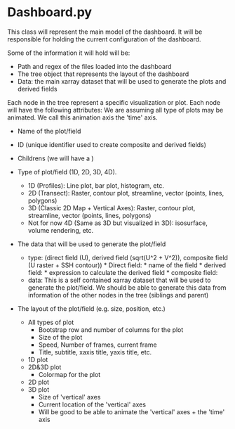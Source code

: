 
# Dashboard.py
This class will represent the main model of the dashboard. 
It will be responsible for holding the current configuration of the dashboard. 

Some of the information it will hold will be:
* Path and regex of the files loaded into the dashboard
* The tree object that represents the layout of the dashboard
* Data: the main xarray dataset that will be used to generate the plots and derived fields

Each node in the tree represent a specific visualization or plot. Each node will have the following attributes:
We are assuming all type of plots may be animated. We call this animation axis the 'time' axis. 

* Name of the plot/field
* ID (unique identifier used to create composite and derived fields)
* Childrens (we will have a )
* Type of plot/field (1D, 2D, 3D, 4D). 
     * 1D (Profiles): Line plot, bar plot, histogram, etc.
     * 2D (Transect): Raster, contour plot, streamline, vector (points, lines, polygons)
     * 3D (Classic 2D Map + Vertical Axes): Raster, contour plot, streamline, vector (points, lines, polygons)
     * Not for now 4D (Same as 3D but visualized in 3D): isosurface, volume rendering, etc.

* The data that will be used to generate the plot/field
     * type: (direct field (U), derived field (sqrt(U^2 + V^2)), composite field (U raster + SSH contour))
           * Direct field:
                * name of the field
           * derived field:
                * expression to calculate the derived field
           * composite field:
     * data: This is a self contained xarray dataset that will be used to generate the plot/field. 
             We should be able to generate this data from information of the other nodes in the tree (siblings and parent)


* The layout of the plot/field (e.g. size, position, etc.)
     * All types of plot
          * Bootstrap row and number of columns for the plot
          * Size of the plot
          * Speed, Number of frames, current frame
          * Title, subtitle, xaxis title, yaxis title, etc. 
     * 1D plot
     * 2D&3D plot
          * Colormap for the plot
     * 2D plot
     * 3D plot
          * Size of 'vertical' axes 
          * Current location of the 'vertical' axes
          * Will be good to be able to animate the 'vertical' axes + the 'time' axis
